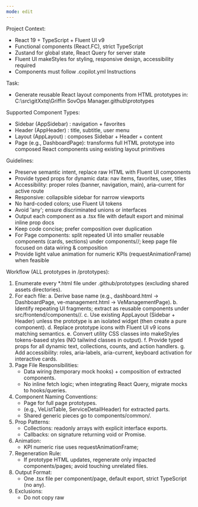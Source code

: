 ```yaml
---
mode: edit
---
```


Project Context:
- React 19 + TypeScript + Fluent UI v9
- Functional components (React.FC), strict TypeScript
- Zustand for global state, React Query for server state
- Fluent UI makeStyles for styling, responsive design, accessibility required
- Components must follow .copilot.yml Instructions

Task:
- Generate reusable React layout components from HTML prototypes in: C:\src\gitXxtq\Griffin SovOps Manager\.github\prototypes

Supported Component Types:
- Sidebar (AppSidebar) : navigation + favorites
- Header (AppHeader) : title, subtitle, user menu
- Layout (AppLayout) : composes Sidebar + Header + content
- Page (e.g., DashboardPage): transforms full HTML prototype into composed React components using existing layout primitives

Guidelines:
- Preserve semantic intent, replace raw HTML with Fluent UI components
- Provide typed props for dynamic data: nav items, favorites, user, titles
- Accessibility: proper roles (banner, navigation, main), aria-current for active route
- Responsive: collapsible sidebar for narrow viewports
- No hard-coded colors; use Fluent UI tokens
- Avoid 'any'; ensure discriminated unions or interfaces
- Output each component as a .tsx file with default export and minimal inline prop docs
- Keep code concise; prefer composition over duplication
- For Page components: split repeated UI into smaller reusable components (cards, sections) under components/<page>/; keep page file focused on data wiring & composition
- Provide light value animation for numeric KPIs (requestAnimationFrame) when feasible

Workflow (ALL prototypes in /prototypes):
1. Enumerate every *.html file under .github/prototypes (excluding shared assets directories).
2. For each file:
   a. Derive base name (e.g., dashboard.html -> DashboardPage, ve-management.html -> VeManagementPage).
   b. Identify repeating UI fragments; extract as reusable components under src/frontend/components/<segment>/.
   c. Use existing AppLayout (Sidebar + Header) unless the prototype is an isolated widget (then create a pure component).
   d. Replace prototype icons with Fluent UI v9 icons matching semantics.
   e. Convert utility CSS classes into makeStyles tokens-based styles (NO tailwind classes in output).
   f. Provide typed props for all dynamic text, collections, counts, and action handlers.
   g. Add accessibility: roles, aria-labels, aria-current, keyboard activation for interactive cards.
3. Page File Responsibilities:
   - Data wiring (temporary mock hooks) + composition of extracted components.
   - No inline fetch logic; when integrating React Query, migrate mocks to hooks/queries.
4. Component Naming Conventions:
   - <Base>Page for full page prototypes.
   - <Domain><Element> (e.g., VeListTable, ServiceDetailHeader) for extracted parts.
   - Shared generic pieces go to components/common/.
5. Prop Patterns:
   - Collections: readonly arrays with explicit interface exports.
   - Callbacks: on<Action> signature returning void or Promise<void>.
6. Animation:
   - KPI numeric rise uses requestAnimationFrame;
7. Regeneration Rule:
   - If prototype HTML updates, regenerate only impacted components/pages; avoid touching unrelated files.
8. Output Format:
   - One .tsx file per component/page, default export, strict TypeScript (no any).
9. Exclusions:
   - Do not copy raw <script> blocks; translate logic into React hooks.
   - Do not embed global window mutations.

Generation Phases (execute strictly in order):

Phase 0: Bootstrap Running Project (must succeed before any component/page generation)
- Create minimal runnable React 19 + Vite + TypeScript scaffold
  * Files: package.json, tsconfig.json, vite.config.ts, index.html, src/frontend/main.tsx (or main entry), src/frontend/App.tsx, theme/fluentTheme.ts, AppRouter.tsx
  * Include FluentProvider + QueryClientProvider + BrowserRouter + ErrorBoundary
  * Add placeholder routes (e.g., /health) returning a simple div so dev server proves working
  * Add a README bootstrap snippet (optional) or inline comment in prompt describing start commands
  * Ensure npm install --legacy-peer-deps && npm run dev launches without runtime errors or missing deps
- Success Criteria: Visiting / shows redirect or baseline page without console errors
- Directory Exclusions (apply to all phases): node_modules, dist, build, coverage, .turbo, .vite, .cache (never traverse or generate inside)

Phase 1: Core Layout Components
- Implement AppSidebar, AppHeader, AppLayout with strict typed props (already defined patterns)
- Provide responsive collapse + aria attributes
- No business logic; only structural + styling via makeStyles

Phase 2: Page Transformations (per Prototype → Page Mapping)
- For each prototype HTML, generate its Page component using existing layout primitives
- Extract reusable subcomponents (cards, tables, filters) into domain folders (dashboard/, ve/, service/, history/)
- Replace prototype scripts with React state + hooks (mock data only)

Phase 3: Data Abstraction & Mocks
- Centralize mock domain data (e.g., mock-data.json or typed module) and lightweight hooks (useDashboardData, useVeList, etc.)
- Prepare hook signatures for later React Query integration (return shape: { data, isLoading, error })

Phase 4: Interaction & Accessibility Hardening
- Keyboard support for cards (Enter/Space)
- aria-live for notifications (if added later)
- Reduced-motion guard for animations (prefers-reduced-motion)

Phase 5: Progressive Enhancement
- Introduce Zustand slices (auth, layout state) placeholders
- Introduce query keys & skeleton placeholders (no real fetch yet)
- Add error boundaries per route (optional)

Failure Handling:
- If Phase 0 not complete, do NOT proceed to later phases.
- Regenerate only failing phase artifacts; earlier successful phases remain untouched.

Scaffold Checklist (Phase 0):
[ ] package.json with react, react-dom, @fluentui/react-components, @tanstack/react-query, react-router-dom, vite, @vitejs/plugin-react
[ ] tsconfig.json strict settings
[ ] vite.config.ts with @vitejs/plugin-react
[ ] index.html with #root and module script to main.tsx
[ ] main.tsx mounts <App />
[ ] App.tsx wraps providers & ErrorBoundary (no nested BrowserRouter duplication later)
[ ] AppRouter.tsx includes at least /dashboard placeholder route early
[ ] Dev server runs: npm install --legacy-peer-deps && npm run dev (documented)
[ ] Console free of missing module errors

Upgrade Path Notes:
- Replace mock arrays with React Query queries (Phase 3→ later) without altering component props.
- Convert direct navigation placeholders to use useNavigate from react-router.
- Introduce role-based guard HOC or component wrapper when auth available.

Modification Ordering Rule:
- Always update / add scaffolding before referencing new components.
- When adding a component referenced by multiple pages, generate the component file first, then adjust pages.

Regeneration Triggers:
- Prototype structural HTML change → regenerate only affected page + related extracted components
- Design token / theme change → update theme/fluentTheme.ts only
- Navigation schema change → update AppSidebar props mapping + AppRouter

Post-Generation Run Steps:
1. Ensure pages registered in AppRouter.tsx
2. Install deps: npm install --legacy-peer-deps   (DO NOT append other words on same line)
   - To start dev server: npm run dev
   - Correct chaining example: npm install --legacy-peer-deps && npm run dev
   - If you accidentally ran "npm install --legacy-peer-deps npm run dev", delete node_modules and package-lock.json then reinstall.
3. Verify each route renders without console errors
4. Replace mock hooks with React Query integrations incrementally

Prototype → Page Mapping:
- dashboard.html -> /dashboard -> DashboardPage
- ve-management.html -> /ves -> VeManagementPage
- ve-detail.html -> /ve/:name -> VeDetailPage
- service-in-ve.html -> /ve/:ve/service/:service -> VeServiceInVePage
- services-management.html -> /services -> ServicesManagementPage
- service-detail.html -> /service/:id -> ServiceDetailPage
- deployment-history.html -> /deployments -> DeploymentHistoryPage
- login.html -> /login -> LoginPage
- NOTE: Replaced ve-service-overview.html with service-in-ve.html for clarity.

Phase 0 Implementation Plan (Pending – requires permission to add new files):
1. Files to create (root-relative):
   - /src/frontend/package.json (scripts: dev, build, lint; deps: react@19, react-dom, @fluentui/react-components, @tanstack/react-query, react-router-dom, zustand, zod, react-hook-form)
   - /src/frontend/tsconfig.json (strict true, jsx: react-jsx, moduleResolution: node16/bundler)
   - /src/frontend/vite.config.ts (ESM, @vitejs/plugin-react)
   - /src/frontend/index.html (#root mount)
   - /src/frontend/src/main.tsx (mount providers)
   - /src/frontend/src/App.tsx (ErrorBoundary + AppRouter)
   - /src/frontend/src/AppRouter.tsx (BrowserRouter + routes: /login, /dashboard, /ves, /ve/:name, /ve/:ve/service/:service, /services, /service/:id, /deployments; temporary placeholders)
   - /src/frontend/src/theme/fluentTheme.ts (FluentProvider custom theme)
   - /src/frontend/src/components/layout/AppSidebar.tsx
   - /src/frontend/src/components/layout/AppHeader.tsx
   - /src/frontend/src/components/layout/AppLayout.tsx
   - /src/frontend/src/store/layout.ts (Zustand slice placeholder: sidebarCollapsed)
   - /src/frontend/src/store/auth.ts (auth role placeholder)
   - /src/frontend/src/hooks/usePrefersReducedMotion.ts
   - /src/frontend/src/hooks/queries/ (empty index placeholder for Phase 3)
   - /src/frontend/src/types/navigation.ts (Nav item + favorite types)
2. Initial Routes return simple <div> placeholders; no prototype logic yet (ensures dev server runs clean).
3. After scaffold confirms (npm install --legacy-peer-deps && npm run dev) proceed to Phase 1 layout components (Sidebar/Header/Layout) then Phase 2 page transformations.
4. No business logic; only structural + accessibility (roles: navigation, banner, main; aria-current for active link).

Prototype Enumeration (for Phase 2 mapping confirmation):
- dashboard.html -> DashboardPage (/dashboard)
- ve-management.html -> VeManagementPage (/ves)
- ve-detail.html -> VeDetailPage (/ve/:name)
- service-in-ve.html -> VeServiceInVePage (/ve/:ve/service/:service)
- services-management.html -> ServicesManagementPage (/services)
- service-detail.html -> ServiceDetailPage (/service/:id)
- deployment-history.html -> DeploymentHistoryPage (/deployments)
- login.html -> LoginPage (/login)

Awaiting Instruction:
Please confirm: "Proceed with Phase 0 scaffold" so new files can be generated. Once confirmed, I will output each new file in separate code blocks per project conventions.

Regeneration / Safety:
- Will not modify existing prototype HTML files until scaffold + core layout components exist.
- Subsequent responses will keep changes minimal and grouped per file as required.

NOTE: Renamed ve-service-detail.html to ve-service-overview.html for clarity.
Update any remaining references during Phase 2 component generation.

